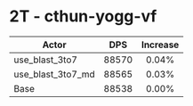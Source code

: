 # 2T - cthun-yogg-vf
| Actor | DPS | Increase |
|---|:---:|:---:|
|use_blast_3to7|88570|0.04%|
|use_blast_3to7_md|88565|0.03%|
|Base|88538|0.00%|
